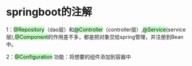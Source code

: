 # springboot的注解
1：<span style="background:#BBFFBB;">@Repository</span>（dao层）和<span style="background:#BBFFBB;">@Controller</span>（controller层）,<span style="background:#BBFFBB;">@Service</span>(service层),<span style="background:#BBFFBB;">@Component</span>的作用差不多，都是把对象交给spring管理，并注册到Bean中。

2：<span style="background:#BBFFBB;">@Configuration</span> 功能：将想要的组件添加到容器中

